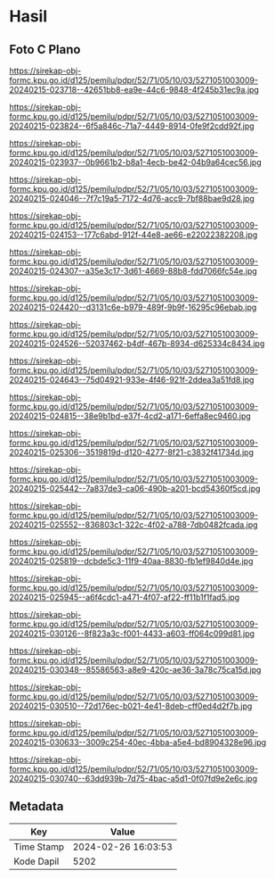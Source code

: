 # Hasil

## Foto C Plano

https://sirekap-obj-formc.kpu.go.id/d125/pemilu/pdpr/52/71/05/10/03/5271051003009-20240215-023718--42651bb8-ea9e-44c6-9848-4f245b31ec9a.jpg

https://sirekap-obj-formc.kpu.go.id/d125/pemilu/pdpr/52/71/05/10/03/5271051003009-20240215-023824--6f5a846c-71a7-4449-8914-0fe9f2cdd92f.jpg

https://sirekap-obj-formc.kpu.go.id/d125/pemilu/pdpr/52/71/05/10/03/5271051003009-20240215-023937--0b9661b2-b8a1-4ecb-be42-04b9a64cec56.jpg

https://sirekap-obj-formc.kpu.go.id/d125/pemilu/pdpr/52/71/05/10/03/5271051003009-20240215-024046--7f7c19a5-7172-4d76-acc9-7bf88bae9d28.jpg

https://sirekap-obj-formc.kpu.go.id/d125/pemilu/pdpr/52/71/05/10/03/5271051003009-20240215-024153--177c6abd-912f-44e8-ae66-e22022382208.jpg

https://sirekap-obj-formc.kpu.go.id/d125/pemilu/pdpr/52/71/05/10/03/5271051003009-20240215-024307--a35e3c17-3d61-4669-88b8-fdd7066fc54e.jpg

https://sirekap-obj-formc.kpu.go.id/d125/pemilu/pdpr/52/71/05/10/03/5271051003009-20240215-024420--d3131c6e-b979-489f-9b9f-16295c96ebab.jpg

https://sirekap-obj-formc.kpu.go.id/d125/pemilu/pdpr/52/71/05/10/03/5271051003009-20240215-024526--52037462-b4df-467b-8934-d625334c8434.jpg

https://sirekap-obj-formc.kpu.go.id/d125/pemilu/pdpr/52/71/05/10/03/5271051003009-20240215-024643--75d04921-933e-4f46-921f-2ddea3a51fd8.jpg

https://sirekap-obj-formc.kpu.go.id/d125/pemilu/pdpr/52/71/05/10/03/5271051003009-20240215-024815--38e9b1bd-e37f-4cd2-a171-6effa8ec9460.jpg

https://sirekap-obj-formc.kpu.go.id/d125/pemilu/pdpr/52/71/05/10/03/5271051003009-20240215-025306--3519819d-d120-4277-8f21-c3832f41734d.jpg

https://sirekap-obj-formc.kpu.go.id/d125/pemilu/pdpr/52/71/05/10/03/5271051003009-20240215-025442--7a837de3-ca06-490b-a201-bcd54360f5cd.jpg

https://sirekap-obj-formc.kpu.go.id/d125/pemilu/pdpr/52/71/05/10/03/5271051003009-20240215-025552--836803c1-322c-4f02-a788-7db0482fcada.jpg

https://sirekap-obj-formc.kpu.go.id/d125/pemilu/pdpr/52/71/05/10/03/5271051003009-20240215-025819--dcbde5c3-11f9-40aa-8830-fb1ef9840d4e.jpg

https://sirekap-obj-formc.kpu.go.id/d125/pemilu/pdpr/52/71/05/10/03/5271051003009-20240215-025945--a6f4cdc1-a471-4f07-af22-ff11b1f1fad5.jpg

https://sirekap-obj-formc.kpu.go.id/d125/pemilu/pdpr/52/71/05/10/03/5271051003009-20240215-030126--8f823a3c-f001-4433-a603-ff064c099d81.jpg

https://sirekap-obj-formc.kpu.go.id/d125/pemilu/pdpr/52/71/05/10/03/5271051003009-20240215-030348--85586563-a8e9-420c-ae36-3a78c75ca15d.jpg

https://sirekap-obj-formc.kpu.go.id/d125/pemilu/pdpr/52/71/05/10/03/5271051003009-20240215-030510--72d176ec-b021-4e41-8deb-cff0ed4d2f7b.jpg

https://sirekap-obj-formc.kpu.go.id/d125/pemilu/pdpr/52/71/05/10/03/5271051003009-20240215-030633--3009c254-40ec-4bba-a5e4-bd8904328e96.jpg

https://sirekap-obj-formc.kpu.go.id/d125/pemilu/pdpr/52/71/05/10/03/5271051003009-20240215-030740--63dd939b-7d75-4bac-a5d1-0f07fd9e2e6c.jpg


## Metadata

| Key        | Value               |
| ---------- | ------------------- |
| Time Stamp | 2024-02-26 16:03:53 |
| Kode Dapil | 5202                |



